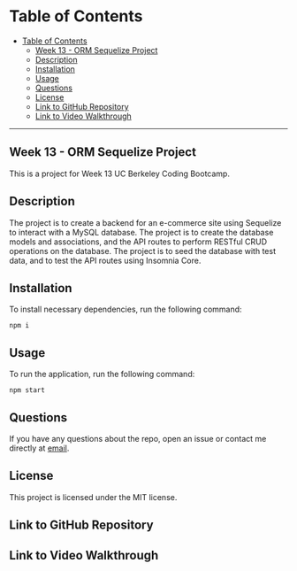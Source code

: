 # Table of Contents
- [Table of Contents](#table-of-contents)
  - [Week 13 - ORM Sequelize Project](#week-13---orm-sequelize-project)
  - [Description](#description)
  - [Installation](#installation)
  - [Usage](#usage)
  - [Questions](#questions)
  - [License](#license)
  - [Link to GitHub Repository](#link-to-github-repository)
  - [Link to Video Walkthrough](#link-to-video-walkthrough)
<hr>

## Week 13 - ORM Sequelize Project
This is a project for Week 13 UC Berkeley Coding Bootcamp.
## Description
 The project is to create a backend for an e-commerce site using Sequelize to interact with a MySQL database. The project is to create the database models and associations, and the API routes to perform RESTful CRUD operations on the database. The project is to seed the database with test data, and to test the API routes using Insomnia Core.

## Installation
To install necessary dependencies, run the following command:
```
npm i
```
## Usage
To run the application, run the following command:
```
npm start
```

## Questions
If you have any questions about the repo, open an issue or contact me directly at [email](mailto:coderchrisdean@gmail.com).

## License
This project is licensed under the MIT license.

## Link to GitHub Repository

## Link to Video Walkthrough


  